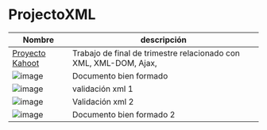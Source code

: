 # ProjectoXML
Nombre|descripción
------|------
[Proyecto Kahoot](https://quizjjba.000webhostapp.com)|Trabajo de final de trimestre relacionado con XML, XML-DOM, Ajax, 
![image](https://user-images.githubusercontent.com/91255763/170662457-90d16a93-957d-476f-8cdc-530a366913cf.png)|Documento bien formado
![image](https://user-images.githubusercontent.com/91255763/170662838-963070a1-8835-44f5-b53a-fe35dbfe835e.png)|validación xml 1
![image](https://user-images.githubusercontent.com/91255763/170663102-ed2c8b95-0cdf-485f-ae55-906acfc45237.png)|Validación xml 2
![image](https://user-images.githubusercontent.com/91255763/170662691-9549a1e8-b740-418f-bc39-14e17383f87d.png)|Documento bien formado 2


